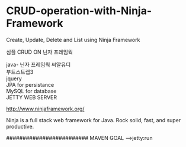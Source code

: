 # CRUD-operation-with-Ninja-Framework
Create, Update, Delete and List using Ninja Framework

  심플 CRUD ON 닌자 프레임웍


java-  닌자 프레임웍 씨알유디<BR/>
부트스트랩3<BR/>
jquery<BR/>
JPA for persistance<BR/>
MySQL for database<BR/>
JETTY WEB SERVER

http://www.ninjaframework.org/

Ninja is a full stack web framework for Java.
Rock solid, fast, and super productive.


#########################
MAVEN GOAL -->jetty:run

